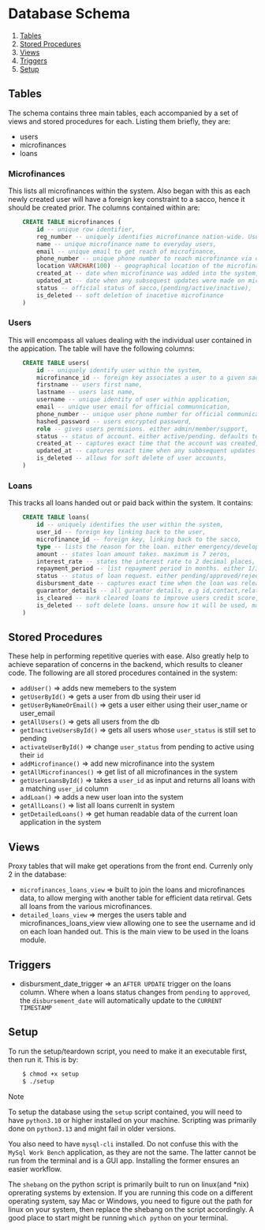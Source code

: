 # Database Schema

1. [Tables](##tables)
2. [Stored Procedures](##stored-procedures)
3. [Views](##views)
4. [Triggers](##triggers)
5. [Setup](##setup)

## Tables

The schema contains three main tables, each accompanied by a set of views and stored procedures for each. Listing them briefly, they are:
- users
- microfinances
- loans

### Microfinances

This lists all microfinances within the system. Also began with this as each newly created user will have a foreign key constraint to a sacco, hence it should be created prior. The columns contained within are:
```sql
    CREATE TABLE microfinances (
        id -- unique row identifier,
        reg_number -- uniquely identifies microfinance nation-wide. Usually government issued,
        name -- unique microfinance name to everyday users,
        email -- unique email to get reach of microfinance,
        phone_number -- unique phone number to reach microfinance via call,
        location VARCHAR(100) -- geographical location of the microfinance,
        created_at -- date when microfinance was added into the system,
        updated_at -- date when any subsequest updates were made on microfinance details,e.g name,
        status -- official status of sacco,(pending/active/inactive),
        is_deleted -- soft deletion of inacetive microfinance
    )
```
### Users

This will encompass all values dealing with the individual user contained in the appication. The table will have the following columns:
```sql
    CREATE TABLE users(
        id -- uniquely identify user within the system,
        microfinance_id -- foreign key associates a user to a given sacco,
        firstname -- users first name,
        lastname -- users last name,
        username -- unique identity of user within application,
        email -- unique user email for official communnication,
        phone_number -- unique user phone number for official communication,
        hashed_password -- users encrypted password,
        role -- gives users permisions. either admin/member/support,
        status -- status of account. either active/pending. defaults to pending,
        created_at -- captures exact time that the account was created,
        updated_at -- captures exact time when any subbsequent updates were perfomred on user,
        is_deleted -- allows for soft delete of user accounts,
    )
```

### Loans

This tracks all loans handed out or paid back within the system. It contains:

```sql
    CREATE TABLE loans(
        id -- uniquely identifies the user within the system,
        user_id -- foreign key linking back to the user,
        microfinance_id -- foreign key, linking back to the sacco,
        type -- lists the reason for the loan. either emergency/development/work/miscallenous,
        amount -- states loan amount takes. maximum is 7 zeros,
        interest_rate -- states the interest rate to 2 decimal places,
        repayment_period -- list repayment period in months. either 1/3/6/12 months.,
        status -- status of loan request. either pending/approved/rejected,
        disbursment_date -- captures exact time when the loan was released from system into users acc,
        guarantor_details -- all gurantor details, e.g id,contact,relationship,
        is_cleared -- mark cleared loans to improve users credit score, either 0 or 1. defaults to 0,
        is_deleted -- soft delete loans. unsure how it will be used, maybe for defaulted loans,
    )
```


## Stored Procedures

These help in performing repetitive queries with ease. Also greatly help to achieve separation of concerns in the backend, which results to cleaner code. The following are all stored procedures contained in the system:

- `addUser()` => adds new memebers to the system
- `getUserById()` => gets a user from db using their user id
- `getUserByNameOrEmail()` => gets a user either using their user_name or user_email
- `getAllUsers()` => gets all users from the db
- `getInactiveUsersById()` => gets all users whose `user_status` is still set to pending
- `activateUserById()` => change `user_status` from pending to active using their `id`
- `addMicrofinance()` => add new microfinance into the system
- `getAllMicrofinances()` => get list of all microfinances in the system
- `getUserLoansById()` => takes a `user_id` as input and returns all loans with a matching `user_id` column
- `addLoan()` => adds a new user loan into the system
- `getAllLoans()` => list all loans currenlt in system
- `getDetailedLoans()` => get human readable data of the current loan application in the system

## Views

Proxy tables that will make get operations from the front end. Currenly only 2 in the database:

- `microfinances_loans_view` => built to join the loans and microfinances data, to allow merging with another table for efficient data retirval. Gets all loans from the various microfinances.
- `detailed_loans_view` => merges the users table and microfinances_loans_view view allowing one to see the username and id on each loan handed out. This is the main view to be used in the loans module.

## Triggers

- disbursment_date_trigger => an `AFTER UPDATE` trigger on the loans column. Where when a loans status changes from `pending` to `approved`, the `disbursement_date` will automatically update to the `CURRENT TIMESTAMP`

## Setup

To run the setup/teardown script, you need to make it an executable first, then run it. This is by:
```bash
    $ chmod +x setup
    $ ./setup
```

> [!NOTE]
> To setup the database using the `setup` script contained, you will need to have `python3.10` or higher installed on your machine. Scripting was primarily done on `python3.13` and might fail in older versions.
>
> You also need to have `mysql-cli` installed. Do not confuse this with the `MySql Work Bench` application, as they are not the same. The latter cannot be run from the terminal and is a GUI app. Installing the former ensures an easier workflow.
>
> The `shebang` on the python script is primarily built to run on linux(and *nix) oprerating systems by extension. If you are running this code on a different operating system, say Mac or Windows, you need to figure out the path for linux on your system, then replace the shebang on the script accordingly. A good place to start might be running `which python` on your terminal.

